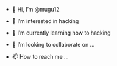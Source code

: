 - 👋 Hi, I’m @mugu12
- 👀 I’m interested in hacking
- 🌱 I’m currently learning how to hacking

- 💞️ I’m looking to collaborate on ...
- 📫 How to reach me ...

<!---
mugu12/mugu12 is a ✨ special ✨ repository because its `README.md` (this file) appears on your GitHub profile.
You can click the Preview link to take a look at your changes.
--->

